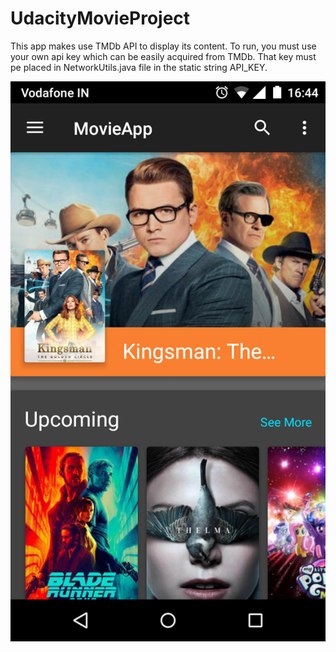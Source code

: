 # UdacityMovieProject
This app makes use TMDb API to display its content.
To run, you must use your own api key which can be easily acquired from TMDb.
That key must pe placed in NetworkUtils.java file in the static string API_KEY.

![alt text](https://github.com/Cnikhil7/Tmdb/blob/master/Screenshot%20(25-Sep-2017%2016_44_31).jpg)
